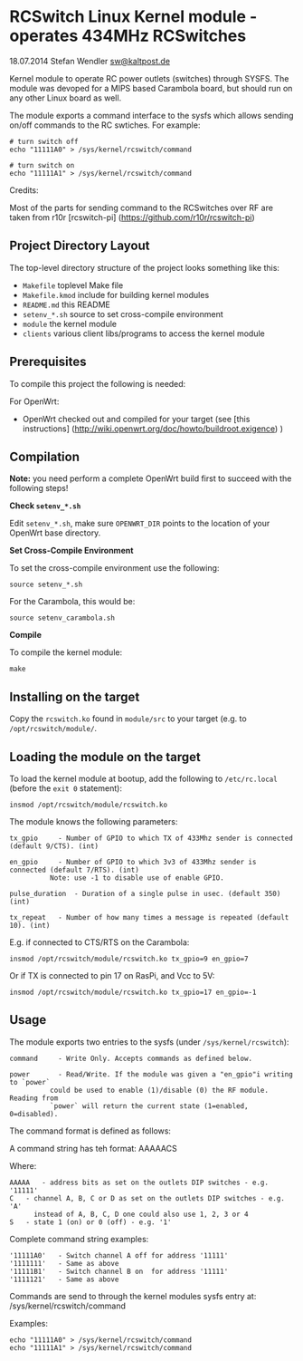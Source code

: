 RCSwitch Linux Kernel module - operates 434MHz RCSwitches
=========================================================
18.07.2014 Stefan Wendler
sw@kaltpost.de

Kernel module to operate RC power outlets (switches) through SYSFS. The module
was devoped for a MIPS based Carambola board, but should run on any other Linux
board as well. 

The module exports a command interface to the sysfs which allows sending on/off
commands to the RC swtiches. For example: 


	# turn switch off
	echo "11111A0" > /sys/kernel/rcswitch/command

	# turn switch on
	echo "11111A1" > /sys/kernel/rcswitch/command


Credits: 

Most of the parts for sending command to the RCSwitches over RF are
taken from r10r [rcswitch-pi] (https://github.com/r10r/rcswitch-pi)
 
Project Directory Layout
------------------------

The top-level directory structure of the project looks something like this:

* `Makefile` 		toplevel Make file
* `Makefile.kmod`	include for building kernel modules
* `README.md`		this README
* `setenv_*.sh`		source to set cross-compile environment
* `module`		the kernel module
* `clients`		various client libs/programs to access the kernel module


Prerequisites
-------------

To compile this project the following is needed: 

For OpenWrt: 

* OpenWrt checked out and compiled for your target (see [this instructions] (http://wiki.openwrt.org/doc/howto/buildroot.exigence) )


Compilation
------------

**Note:** you need perform a complete OpenWrt build first to succeed with the following steps!

**Check `setenv_*.sh`**

Edit `setenv_*.sh`, make sure `OPENWRT_DIR` points to the location of your OpenWrt base directory.

**Set Cross-Compile Environment**

To set the cross-compile environment use the following:

	source setenv_*.sh

For the Carambola, this would be: 

	source setenv_carambola.sh


**Compile**

To compile the kernel module:

	make


Installing on the target
------------------------

Copy the `rcswitch.ko` found in `module/src` to your target (e.g. to `/opt/rcswitch/module/`.


Loading the module on the target
--------------------------------

To load the kernel module at bootup, add the following to 
`/etc/rc.local` (before the `exit 0` statement):

	insmod /opt/rcswitch/module/rcswitch.ko

The module knows the following parameters:


	tx_gpio		- Number of GPIO to which TX of 433Mhz sender is connected (default 9/CTS). (int)

	en_gpio		- Number of GPIO to which 3v3 of 433Mhz sender is connected (default 7/RTS). (int)
			  Note: use -1 to disable use of enable GPIO. 

	pulse_duration	- Duration of a single pulse in usec. (default 350) (int)

	tx_repeat	- Number of how many times a message is repeated (default 10). (int)
	

E.g. if connected to CTS/RTS on the Carambola: 

	insmod /opt/rcswitch/module/rcswitch.ko tx_gpio=9 en_gpio=7
 
Or if TX is connected to pin 17 on RasPi, and Vcc to 5V: 

	insmod /opt/rcswitch/module/rcswitch.ko tx_gpio=17 en_gpio=-1


Usage
-----

The module exports two entries to the sysfs (under `/sys/kernel/rcswitch`): 

	command		- Write Only. Accepts commands as defined below.  

	power		- Read/Write. If the module was given a "en_gpio"i writing to `power` 
  			  could be used to enable (1)/disable (0) the RF module. Reading from
 			  `power` will return the current state (1=enabled, 0=disabled). 

	
The command format is defined as follows: 

A command string has teh format: AAAAACS

 Where: 

	AAAAA 	- address bits as set on the outlets DIP switches - e.g. '11111'
	C	- channel A, B, C or D as set on the outlets DIP switches - e.g. 'A'
		  instead of A, B, C, D one could also use 1, 2, 3 or 4
	S	- state 1 (on) or 0 (off) - e.g. '1'
 
Complete command string examples: 
  
 	'11111A0'	- Switch channel A off for address '11111' 
 	'1111111' 	- Same as above 
 	'11111B1' 	- Switch channel B on  for address '11111' 
 	'1111121' 	- Same as above 

Commands are send to through the kernel modules sysfs entry at: /sys/kernel/rcswitch/command

Examples: 

	echo "11111A0" > /sys/kernel/rcswitch/command
	echo "11111A1" > /sys/kernel/rcswitch/command
 
